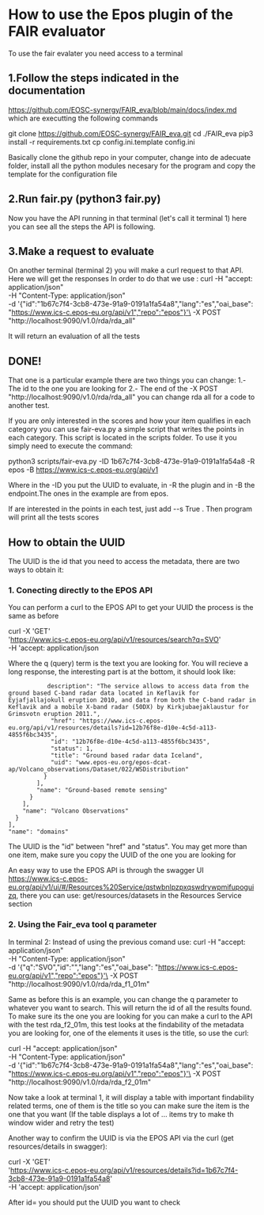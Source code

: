 # How to use the Epos plugin of the FAIR evaluator 
To use the fair evalater you need access to a terminal 

## 1.Follow the steps indicated in the  documentation
https://github.com/EOSC-synergy/FAIR_eva/blob/main/docs/index.md which are executting the following commands

git clone https://github.com/EOSC-synergy/FAIR_eva.git
cd ./FAIR_eva
pip3 install -r requirements.txt
cp config.ini.template config.ini

Basically clone the github repo in your computer, change into de adecuate folder, install all the python modules necesary for the program  and copy the template for the configuration file 

## 2.Run fair.py (python3 fair.py)

Now you have the API running in that terminal (let's call it terminal 1) here you can see all the steps the API is following.


## 3.Make a request to evaluate  
On another terminal (terminal 2) you will make a curl request to that API. Here we will get the responses
In order to do that we use :
curl  -H  "accept: application/json"\
      -H  "Content-Type: application/json" \
      -d '{"id":"1b67c7f4-3cb8-473e-91a9-0191a1fa54a8","lang":"es","oai_base":  "https://www.ics-c.epos-eu.org/api/v1","repo":"epos"}'\
      -X POST "http://localhost:9090/v1.0/rda/rda_all"

It will return an evaluation of all the tests 
## DONE!

That one is a particular example there are two things you can change:
1.- The id to the one you are looking for 
2.- The end of the -X POST "http://localhost:9090/v1.0/rda/rda_all" you can change rda all for a code to another test.

If you are only interested in the scores and how your item qualifies in each category you can use fair-eva.py a simple script that writes the points in each category. This script is located in the scripts folder.
To use it you simply need to execute the command:

python3 scripts/fair-eva.py -ID 1b67c7f4-3cb8-473e-91a9-0191a1fa54a8 -R epos -B https://www.ics-c.epos-eu.org/api/v1 

Where in the -ID you put the UUID to evaluate, in -R the plugin  and in -B the endpoint.The ones in the example are from epos.

If are interested in the points in each test, just add --s True .
Then program will print all the tests scores




## How to obtain the UUID
The UUID is the id  that you need to access the metadata, there are two ways to obtain it: 

### 1. Conecting directly to the EPOS API

You can perform a curl to the EPOS API to get your UUID the process is the same as before 

curl -X 'GET' \
  'https://www.ics-c.epos-eu.org/api/v1/resources/search?q=SVO' \
  -H 'accept: application/json

Where the q (query) term is the text you are looking for. You will recieve a long response, the interesting part is at the bottom, it should look like:

               description": "The service allows to access data from the ground based C-band radar data located in Keflavik for Eyjafjallajokull eruption 2010, and data from both the C-band radar in Keflavik and a mobile X-band radar (50DX) by Kirkjubaejaklaustur for Grimsvotn eruption 2011.",
                "href": "https://www.ics-c.epos-eu.org/api/v1/resources/details?id=12b76f8e-d10e-4c5d-a113-4855f6bc3435",
                "id": "12b76f8e-d10e-4c5d-a113-4855f6bc3435",
                "status": 1,
                "title": "Ground based radar data Iceland",
                "uid": "www.epos-eu.org/epos-dcat-ap/Volcano_observations/Dataset/022/WSDistribution"
              }
            ],
            "name": "Ground-based remote sensing"
          }
        ],
        "name": "Volcano Observations"
      }
    ],
    "name": "domains"


The UUID is the "id" between "href" and "status". 
You may get more than one item, make sure you copy the UUID  of the one you are looking for 

An easy way to use the EPOS API is through the swagger UI https://www.ics-c.epos-eu.org/api/v1/ui/#/Resources%20Service/qstwbnlpzpxqswdrywpmifupoguizq, there you can use: get/resources/datasets in the Resources Service section 

### 2. Using the Fair_eva tool q parameter
In terminal 2:
Instead of using the previous comand use: 
curl  -H  "accept: application/json"\
      -H  "Content-Type: application/json" \
      -d '{"q":"SVO","id":"","lang":"es","oai_base":  "https://www.ics-c.epos-eu.org/api/v1","repo":"epos"}'\
      -X POST "http://localhost:9090/v1.0/rda/rda_f1_01m"

Same as before this is an example, you can change the q parameter to whatever you want to search. This will return the id of all the results found. To make sure its the one you are looking for you can make a curl to the API with the test  rda_f2_01m, this test looks at the findability of the metadata you are looking for, one of the elements it uses is the title, so use the curl:

curl  -H  "accept: application/json"\
      -H  "Content-Type: application/json" \
      -d '{"id":"1b67c7f4-3cb8-473e-91a9-0191a1fa54a8","lang":"es","oai_base":  "https://www.ics-c.epos-eu.org/api/v1","repo":"epos"}'\
      -X POST "http://localhost:9090/v1.0/rda/rda_f2_01m"


Now take a look at terminal 1, it will display a table with important findability related terms, one of them is the title so you can make sure the item is the one that you want (If the table displays a lot of ... items try to make th window wider and retry the test)

Another way to confirm the UUID is via the  EPOS API via the curl (get resources/details in swagger):

curl -X 'GET' \
  'https://www.ics-c.epos-eu.org/api/v1/resources/details?id=1b67c7f4-3cb8-473e-91a9-0191a1fa54a8' \
  -H 'accept: application/json'

After id= you should put the UUID you want to check 
